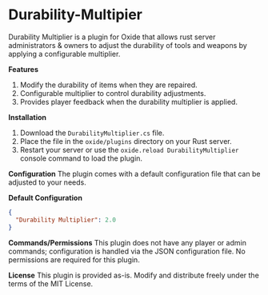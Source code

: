 # Durability-Multipier

Durability Multiplier is a plugin for Oxide that allows rust server administrators & owners to adjust the durability of tools and weapons by applying a configurable multiplier.

**Features**
1. Modify the durability of items when they are repaired.
2. Configurable multiplier to control durability adjustments.
3. Provides player feedback when the durability multiplier is applied.

**Installation**
1. Download the `DurabilityMultiplier.cs` file.
2. Place the file in the `oxide/plugins` directory on your Rust server.
3. Restart your server or use the `oxide.reload DurabilityMultiplier` console command to load the plugin.

**Configuration**
The plugin comes with a default configuration file that can be adjusted to your needs.

**Default Configuration**
```json
{
  "Durability Multiplier": 2.0
}
```

**Commands/Permissions**
This plugin does not have any player or admin commands; configuration is handled via the JSON configuration file.
No permissions are required for this plugin.

**License**
This plugin is provided as-is. Modify and distribute freely under the terms of the MIT License.
